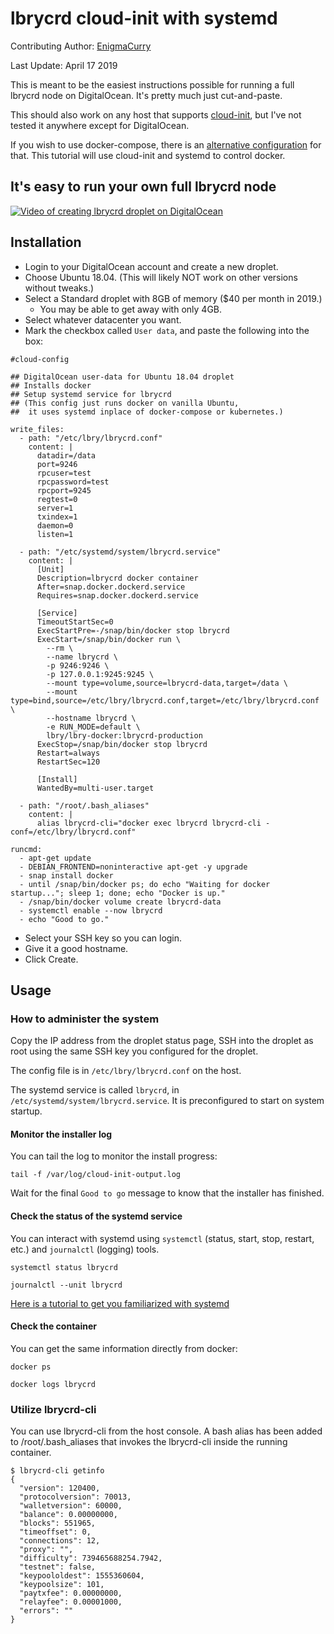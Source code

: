 # lbrycrd cloud-init with systemd

Contributing Author: [EnigmaCurry](https://www.enigmacurry.com)

Last Update: April 17 2019

This is meant to be the easiest instructions possible for running a full lbrycrd
node on DigitalOcean. It's pretty much just cut-and-paste.

This should also work on any host that supports
[cloud-init](https://cloud-init.io/), but I've not tested it anywhere except for
DigitalOcean.

If you wish to use docker-compose, there is an [alternative
configuration](https://github.com/lbryio/lbry-docker/tree/master/lbrycrd)
for that. This tutorial will use cloud-init and systemd to control docker.

## It's easy to run your own full lbrycrd node

[![Video of creating lbrycrd droplet on DigitalOcean](https://spee.ch/@EnigmaCurry:d/lbrycrd-video-thumb.jpg)](https://spee.ch/@EnigmaCurry:d/lbrycrd-docker-cloud-init.mp4)

## Installation

 * Login to your DigitalOcean account and create a new droplet.
 * Choose Ubuntu 18.04. (This will likely NOT work on other versions without tweaks.)
 * Select a Standard droplet with 8GB of memory ($40 per month in 2019.)
   * You may be able to get away with only 4GB.
 * Select whatever datacenter you want.
 * Mark the checkbox called `User data`, and paste the following into the box:
 
```
#cloud-config

## DigitalOcean user-data for Ubuntu 18.04 droplet
## Installs docker
## Setup systemd service for lbrycrd
## (This config just runs docker on vanilla Ubuntu,
##  it uses systemd inplace of docker-compose or kubernetes.)

write_files:
  - path: "/etc/lbry/lbrycrd.conf"
    content: |
      datadir=/data
      port=9246
      rpcuser=test
      rpcpassword=test
      rpcport=9245
      regtest=0
      server=1
      txindex=1
      daemon=0
      listen=1

  - path: "/etc/systemd/system/lbrycrd.service"
    content: |
      [Unit]
      Description=lbrycrd docker container
      After=snap.docker.dockerd.service
      Requires=snap.docker.dockerd.service

      [Service]
      TimeoutStartSec=0
      ExecStartPre=-/snap/bin/docker stop lbrycrd
      ExecStart=/snap/bin/docker run \
        --rm \
        --name lbrycrd \
        -p 9246:9246 \
        -p 127.0.0.1:9245:9245 \
        --mount type=volume,source=lbrycrd-data,target=/data \
        --mount type=bind,source=/etc/lbry/lbrycrd.conf,target=/etc/lbry/lbrycrd.conf \
        --hostname lbrycrd \
        -e RUN_MODE=default \
        lbry/lbry-docker:lbrycrd-production
      ExecStop=/snap/bin/docker stop lbrycrd
      Restart=always
      RestartSec=120

      [Install]
      WantedBy=multi-user.target

  - path: "/root/.bash_aliases"
    content: |
      alias lbrycrd-cli="docker exec lbrycrd lbrycrd-cli -conf=/etc/lbry/lbrycrd.conf"

runcmd:
  - apt-get update
  - DEBIAN_FRONTEND=noninteractive apt-get -y upgrade
  - snap install docker
  - until /snap/bin/docker ps; do echo "Waiting for docker startup..."; sleep 1; done; echo "Docker is up."
  - /snap/bin/docker volume create lbrycrd-data
  - systemctl enable --now lbrycrd
  - echo "Good to go."
``` 
 * Select your SSH key so you can login.
 * Give it a good hostname.
 * Click Create.

## Usage

### How to administer the system

Copy the IP address from the droplet status page, SSH into the droplet as root
using the same SSH key you configured for the droplet.

The config file is in `/etc/lbry/lbrycrd.conf` on the host.

The systemd service is called `lbrycrd`, in
`/etc/systemd/system/lbrycrd.service`. It is preconfigured to start on system
startup.

#### Monitor the installer log

You can tail the log to monitor the install progress:

```
tail -f /var/log/cloud-init-output.log 
```

Wait for the final `Good to go` message to know that the installer has finished.

#### Check the status of the systemd service

You can interact with systemd using `systemctl` (status, start, stop, restart,
etc.) and `journalctl` (logging) tools.

```
systemctl status lbrycrd
```

```
journalctl --unit lbrycrd
```

[Here is a tutorial to get you familiarized with
systemd](https://www.digitalocean.com/community/tutorials/systemd-essentials-working-with-services-units-and-the-journal)

#### Check the container

You can get the same information directly from docker:

```
docker ps
```

```
docker logs lbrycrd
```

### Utilize lbrycrd-cli

You can use lbrycrd-cli from the host console. A bash alias has been added to
/root/.bash_aliases that invokes the lbrycrd-cli inside the running container.

```
$ lbrycrd-cli getinfo
{
  "version": 120400,
  "protocolversion": 70013,
  "walletversion": 60000,
  "balance": 0.00000000,
  "blocks": 551965,
  "timeoffset": 0,
  "connections": 12,
  "proxy": "",
  "difficulty": 739465688254.7942,
  "testnet": false,
  "keypoololdest": 1555360604,
  "keypoolsize": 101,
  "paytxfee": 0.00000000,
  "relayfee": 0.00001000,
  "errors": ""
}
```
